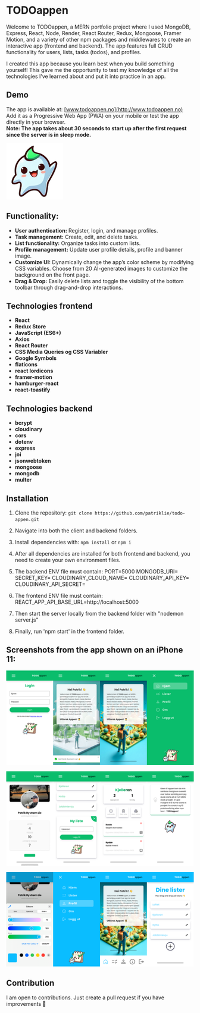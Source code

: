 # TODOappen

Welcome to TODOappen, a MERN portfolio project where I used MongoDB, Express, React, Node, Render, React Router, Redux, Mongoose, Framer Motion, and a variety of other npm packages and middlewares to create an interactive app (frontend and backend). The app features full CRUD functionality for users, lists, tasks (todos), and profiles.

I created this app because you learn best when you build something yourself! This gave me the opportunity to test my knowledge of all the technologies I’ve learned about and put it into practice in an app.

## Demo
The app is available at:
[www.todoappen.no](http://www.todoappen.no)    
Add it as a Progressive Web App (PWA) on your mobile or test the app directly in your browser.   
**Note: The app takes about 30 seconds to start up after the first request since the server is in sleep mode.**

![Todo Maskotten](client/public/apple-touch-icon-152x152.png)

## Functionality:
- **User authentication:** Register, login, and manage profiles.
- **Task management:** Create, edit, and delete tasks.
- **List functionality:** Organize tasks into custom lists.
- **Profile management:** Update user profile details, profile and banner image.
- **Customize UI:** Dynamically change the app’s color scheme by modifying CSS variables. Choose from 20 AI-generated images to customize the background on the front page.
- **Drag & Drop:** Easily delete lists and toggle the visibility of the bottom toolbar through drag-and-drop interactions.

## Technologies frontend
- **React**
- **Redux Store**
- **JavaScript (ES6+)**
- **Axios**
- **React Router**
- **CSS Media Queries og CSS Variabler**
- **Google Symbols**
- **flaticons**
- **react lordicons**
- **framer-motion**
- **hamburger-react**
- **react-toastify**

## Technologies backend
- **bcrypt**
- **cloudinary**
- **cors**
- **dotenv**
- **express**
- **joi**
- **jsonwebtoken**
- **mongoose**
- **mongodb**
- **multer**

## Installation
1. Clone the repository: `git clone https://github.com/patriklie/todo-appen.git`
2. Navigate into both the client and backend folders.
3. Install dependencies with: `npm install` or `npm i`
4. After all dependencies are installed for both frontend and backend, you need to create your own environment files.

5. The backend ENV file must contain:
PORT=5000
MONGODB_URI=
SECRET_KEY=
CLOUDINARY_CLOUD_NAME=
CLOUDINARY_API_KEY=
CLOUDINARY_API_SECRET=
6. The frontend ENV file must contain:
REACT_APP_API_BASE_URL=http://localhost:5000
7. Then start the server locally from the backend folder with "nodemon server.js"
8. Finally, run 'npm start' in the frontend folder.

## Screenshots from the app shown on an iPhone 11:
![Todoappen Bilde 1-4](images/Bilde1_crop.png)

![Todoappen Bilde 5-8](images/Bilde2_crop.png)

![Todoappen Bilde 9-12](images/Bilde3_crop.png)

## Contribution
I am open to contributions. Just create a pull request if you have improvements 🙌

